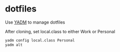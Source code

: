# dotfiles

Use [YADM](https://yadm.io/) to manage dotfiles

After cloning, set local.class to either Work or Personal

```sh
yadm config local.class Personal
yadm alt
```

